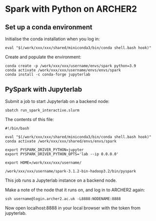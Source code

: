 # Spark with Python on ARCHER2

## Set up a conda environment

Initialise the conda installation when you log in:
```
eval "$(/work/xxx/xxx/shared/miniconda3/bin/conda shell.bash hook)"
```

Create and populate the environment:
```
conda create -p /work/xxx/xxx/username/envs/spark python=3.9
conda activate /work/xxx/xxx/username/envs/envs/spark
conda install -c conda-forge jupyterlab
```

## PySpark with Jupyterlab

Submit a job to start Jupyterlab on a backend node:
```
sbatch run_spark_interactive.slurm
```
The contents of this file:
```
#!/bin/bash

eval "$(/work/xxx/xxx/shared/miniconda3/bin/conda shell.bash hook)"
conda activate /work/xxx/xxx/shared/envs/envs/spark

export PYSPARK_DRIVER_PYTHON=jupyter
export PYSPARK_DRIVER_PYTHON_OPTS='lab --ip 0.0.0.0'

export HOME=/work/xxx/xxx/username/

/work/xxx/xxx/username/spark-3.1.2-bin-hadoop3.2/bin/pyspark
```
This job runs a Jupyterlab instance on a backend node.

Make a note of the node that it runs on, and log in to ARCHER2 again:
```
ssh username@login.archer2.ac.uk -L8888:NODENAME:8888
```
Now open localhost:8888 in your local browser with the token from jupyterlab.

